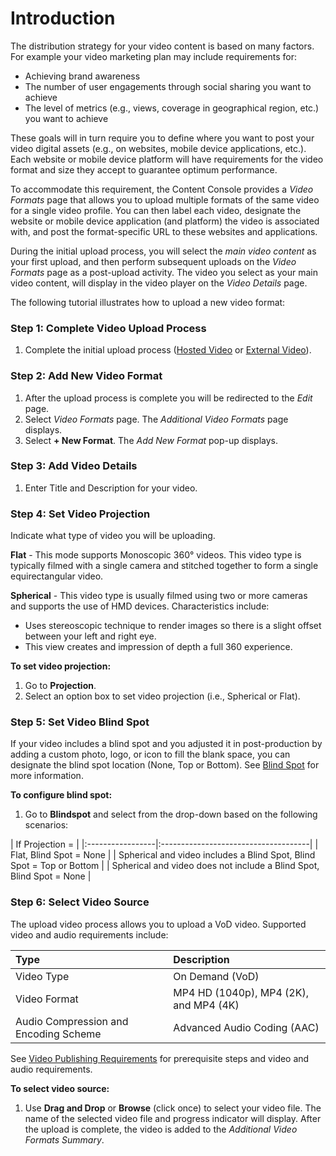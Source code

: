 # Introduction

The distribution strategy for your video content is based on many factors. For example your video marketing plan may include requirements for:

* Achieving brand awareness
* The number of user engagements through social sharing you want to achieve
* The level of metrics (e.g., views, coverage in geographical region, etc.) you want to achieve

These goals will in turn require you to define where you want to post your video digital assets (e.g., on websites, mobile device applications, etc.). Each website or mobile device platform will have requirements for the video format and size they accept to guarantee optimum performance.

To accommodate this requirement, the Content Console provides a *Video Formats* page that allows you to upload multiple formats of the same video for a single video profile. You can then label each video, designate the website or mobile device application (and platform) the video is associated with, and post the format-specific URL to these websites and applications.

During the initial upload process, you will select the *main video content* as your first upload, and then perform subsequent uploads on the *Video Formats* page as a post-upload activity. The video you select as your main video content, will display in the video player on the *Video Details* page.

The following tutorial illustrates how to upload a new video format:

### Step 1: Complete Video Upload Process

1. Complete the initial upload process ([Hosted Video](publishhostedvideo.md) or [External Video](publishexternalvideo.md)).

### Step 2: Add New Video Format

1. After the upload process is complete you will be redirected to the *Edit* page.
2. Select *Video Formats* page. The *Additional Video Formats* page displays.
3. Select **+ New Format**. The *Add New Format* pop-up displays.

### Step 3: Add Video Details

1. Enter Title and Description for your video.

### Step 4: Set Video Projection

Indicate what type of video you will be uploading.

**Flat** - This mode supports Monoscopic 360° videos. This video type is typically filmed with a single camera and stitched together to form a single equirectangular video.

**Spherical** - This video type is usually filmed using two or more cameras and supports the use of HMD devices.     Characteristics include:

  * Uses stereoscopic technique to render images so there is a slight offset between your left and right eye.
  * This view creates and impression of depth a full 360 experience.

**To set video projection:**

1. Go to **Projection**.
2. Select an option box to set video projection (i.e., Spherical or Flat).

### Step 5: Set Video Blind Spot

If your video includes a blind spot and you adjusted it in post-production by adding a custom photo, logo, or icon to fill the blank space, you can designate the blind spot location (None, Top or Bottom). See [Blind Spot](terms.md#blind-spot) for more information.

**To configure blind spot:**

1. Go to **Blindspot** and select from the drop-down based on the following scenarios:

| If Projection =             |
|:-----------------|:-------------------------------------|
| Flat, Blind Spot = None            |
| Spherical and video includes a Blind Spot, Blind Spot = Top or Bottom |
| Spherical and video does not include a Blind Spot, Blind Spot = None                             |

### Step 6: Select Video Source

The upload video process allows you to upload a VoD video. Supported video and audio requirements include:

| Type         | Description            |
|:-----------------|:-------------------------------------|
| Video Type      | On Demand (VoD)             |
| Video Format    | MP4 HD (1040p), MP4 (2K), and MP4 (4K) |
| Audio Compression and Encoding Scheme        | Advanced Audio Coding (AAC)                             |

See [Video Publishing Requirements](videopublishrequirements.md) for prerequisite steps and video and audio requirements.

**To select video source:**

1. Use **Drag and Drop** or **Browse** (click once) to select your video file. The name of the selected video file and progress indicator will display. After the upload is complete, the video is added to the *Additional Video Formats Summary*.

